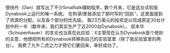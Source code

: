 很快丹（Dan）就写出了不少Smalltalk辅助程序，数个月来，它是这台试验版Dynabook上运行的唯一系统。
在附录I里我添加了那时写的“回执”，这里面提到了资源的分配，以及各个部分的优先级。
我23万美元的投资足以完成原定30台计划中的一半（数年来，我们其实生产了近2000台Dynabook）。
叔本华（Schopenhauer）的言论也当真在此应验：X主管现在认为Dynabook是个绝妙的主意，他想把所有的Dynabook转移到自己的实验室里（除了我实验室里的两台）。
我费了九牛二虎之力才把它们要回来，幸好成功了。

